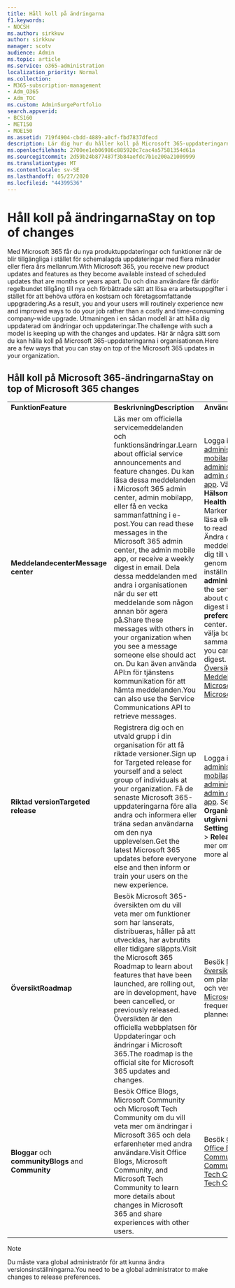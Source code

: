 ```yaml
---
title: Håll koll på ändringarna
f1.keywords:
- NOCSH
ms.author: sirkkuw
author: sirkkuw
manager: scotv
audience: Admin
ms.topic: article
ms.service: o365-administration
localization_priority: Normal
ms.collection:
- M365-subscription-management
- Adm_O365
- Adm_TOC
ms.custom: AdminSurgePortfolio
search.appverid:
- BCS160
- MET150
- MOE150
ms.assetid: 719f4904-cbdd-4889-a0cf-fbd7837dfecd
description: Lär dig hur du håller koll på Microsoft 365-uppdateringarna med Message center, Targeted Release, Roadmap och Blogs och Community.
ms.openlocfilehash: 2700ee1eb06986c885920c7cac4a57581354d61a
ms.sourcegitcommit: 2d59b24b877487f3b84aefdc7b1e200a21009999
ms.translationtype: MT
ms.contentlocale: sv-SE
ms.lasthandoff: 05/27/2020
ms.locfileid: "44399536"
---
```

# <a name="stay-on-top-of-changes"></a><span data-ttu-id="25a96-103">Håll koll på ändringarna</span><span class="sxs-lookup"><span data-stu-id="25a96-103">Stay on top of changes</span></span>

<span data-ttu-id="25a96-104">Med Microsoft 365 får du nya produktuppdateringar och funktioner när de blir tillgängliga i stället för schemalagda uppdateringar med flera månader eller flera års mellanrum.</span><span class="sxs-lookup"><span data-stu-id="25a96-104">With Microsoft 365, you receive new product updates and features as they become available instead of scheduled updates that are months or years apart.</span></span> <span data-ttu-id="25a96-105">Du och dina användare får därför regelbundet tillgång till nya och förbättrade sätt att lösa era arbetsuppgifter i stället för att behöva utföra en kostsam och företagsomfattande uppgradering.</span><span class="sxs-lookup"><span data-stu-id="25a96-105">As a result, you and your users will routinely experience new and improved ways to do your job rather than a costly and time-consuming company-wide upgrade.</span></span> <span data-ttu-id="25a96-106">Utmaningen i en sådan modell är att hålla dig uppdaterad om ändringar och uppdateringar.</span><span class="sxs-lookup"><span data-stu-id="25a96-106">The challenge with such a model is keeping up with the changes and updates.</span></span> <span data-ttu-id="25a96-107">Här är några sätt som du kan hålla koll på Microsoft 365-uppdateringarna i organisationen.</span><span class="sxs-lookup"><span data-stu-id="25a96-107">Here are a few ways that you can stay on top of the Microsoft 365 updates in your organization.</span></span>

## <a name="stay-on-top-of-microsoft-365-changes"></a><span data-ttu-id="25a96-108">Håll koll på Microsoft 365-ändringarna</span><span class="sxs-lookup"><span data-stu-id="25a96-108">Stay on top of Microsoft 365 changes</span></span>

||||
|:-----|:-----|:-----|
|<span data-ttu-id="25a96-109">**Funktion**</span><span class="sxs-lookup"><span data-stu-id="25a96-109">**Feature**</span></span> <br/> |<span data-ttu-id="25a96-110">**Beskrivning**</span><span class="sxs-lookup"><span data-stu-id="25a96-110">**Description**</span></span> <br/> |<span data-ttu-id="25a96-111">**Användning**</span><span class="sxs-lookup"><span data-stu-id="25a96-111">**How to use**</span></span> <br/> |
|<span data-ttu-id="25a96-112">**Meddelandecenter**</span><span class="sxs-lookup"><span data-stu-id="25a96-112">**Message center**</span></span> <br/> |<span data-ttu-id="25a96-113">Läs mer om officiella servicemeddelanden och funktionsändringar.</span><span class="sxs-lookup"><span data-stu-id="25a96-113">Learn about official service announcements and feature changes.</span></span> <span data-ttu-id="25a96-114">Du kan läsa dessa meddelanden i Microsoft 365 admin center, admin mobilapp, eller få en vecka sammanfattning i e-post.</span><span class="sxs-lookup"><span data-stu-id="25a96-114">You can read these messages in the Microsoft 365 admin center, the admin mobile app, or receive a weekly digest in email.</span></span> <span data-ttu-id="25a96-115">Dela dessa meddelanden med andra i organisationen när du ser ett meddelande som någon annan bör agera på.</span><span class="sxs-lookup"><span data-stu-id="25a96-115">Share these messages with others in your organization when you see a message someone else should act on.</span></span> <span data-ttu-id="25a96-116">Du kan även använda API:n för tjänstens kommunikation för att hämta meddelanden.</span><span class="sxs-lookup"><span data-stu-id="25a96-116">You can also use the Service Communications API to retrieve messages.</span></span>  <br/> |<span data-ttu-id="25a96-117">Logga in på [administrationscenter](../admin-overview/about-the-admin-center.md) eller [mobilappen för administration](../admin-overview/admin-mobile-app.md).</span><span class="sxs-lookup"><span data-stu-id="25a96-117">Sign in to the [admin center](../admin-overview/about-the-admin-center.md) or [admin mobile app](../admin-overview/admin-mobile-app.md).</span></span> <span data-ttu-id="25a96-118">Välj **Health** \> **Hälsomeddelandecenter**.</span><span class="sxs-lookup"><span data-stu-id="25a96-118">Select **Health** \> **Message center**.</span></span> <span data-ttu-id="25a96-119">Markera ett meddelande du vill läsa eller dela.</span><span class="sxs-lookup"><span data-stu-id="25a96-119">Select a message to read or share.</span></span>  <br/> <span data-ttu-id="25a96-120">Ändra de tjänster som visas för meddelanden om eller anmäl dig till veckosammandraget genom att välja Redigera inställningar i **administrationscentret.**</span><span class="sxs-lookup"><span data-stu-id="25a96-120">Change the services you see messages about or opt-in to the weekly digest by choosing **Edit preferences** in the admin center.</span></span> <span data-ttu-id="25a96-121">Det är också där du kan välja bort den veckovisa sammandrag.</span><span class="sxs-lookup"><span data-stu-id="25a96-121">This is also where you can opt-out of the weekly digest.</span></span>  <br/> [<span data-ttu-id="25a96-122">Översikt över Meddelandecentret för Microsoft 365</span><span class="sxs-lookup"><span data-stu-id="25a96-122">Overview of the Microsoft 365 Message center</span></span>](message-center.md) <br/> |
|<span data-ttu-id="25a96-123">**Riktad version**</span><span class="sxs-lookup"><span data-stu-id="25a96-123">**Targeted release**</span></span> <br/> |<span data-ttu-id="25a96-124">Registrera dig och en utvald grupp i din organisation för att få riktade versioner.</span><span class="sxs-lookup"><span data-stu-id="25a96-124">Sign up for Targeted release for yourself and a select group of individuals at your organization.</span></span> <span data-ttu-id="25a96-125">Få de senaste Microsoft 365-uppdateringarna före alla andra och informera eller träna sedan användarna om den nya upplevelsen.</span><span class="sxs-lookup"><span data-stu-id="25a96-125">Get the latest Microsoft 365 updates before everyone else and then inform or train your users on the new experience.</span></span>  <br/> |<span data-ttu-id="25a96-126">Logga in på [administrationscenter](../admin-overview/about-the-admin-center.md) eller [mobilappen för administration](../admin-overview/admin-mobile-app.md).</span><span class="sxs-lookup"><span data-stu-id="25a96-126">Sign in to the [admin center](../admin-overview/about-the-admin-center.md) or [admin mobile app](../admin-overview/admin-mobile-app.md).</span></span> <span data-ttu-id="25a96-127">Selece **Inställningar** \> **OrganisationsprofilEns** \> **utgivningsinställningar**.</span><span class="sxs-lookup"><span data-stu-id="25a96-127">Selece **Settings** \> **Organization profile** \> **Release preferences**.</span></span> <span data-ttu-id="25a96-128">Läs mer om [Riktad version](release-options-in-office-365.md).</span><span class="sxs-lookup"><span data-stu-id="25a96-128">Learn more about [Targeted release](release-options-in-office-365.md).</span></span>  <br/> |
|<span data-ttu-id="25a96-129">**Översikt**</span><span class="sxs-lookup"><span data-stu-id="25a96-129">**Roadmap**</span></span> <br/> |<span data-ttu-id="25a96-130">Besök Microsoft 365-översikten om du vill veta mer om funktioner som har lanserats, distribueras, håller på att utvecklas, har avbrutits eller tidigare släppts.</span><span class="sxs-lookup"><span data-stu-id="25a96-130">Visit the Microsoft 365 Roadmap to learn about features that have been launched, are rolling out, are in development, have been cancelled, or previously released.</span></span> <span data-ttu-id="25a96-131">Översikten är den officiella webbplatsen för Uppdateringar och ändringar i Microsoft 365.</span><span class="sxs-lookup"><span data-stu-id="25a96-131">The roadmap is the official site for Microsoft 365 updates and changes.</span></span>  <br/> |<span data-ttu-id="25a96-132">Besök [Microsoft 365-översikten](https://www.microsoft.com/microsoft-365/roadmap) ofta och lär dig mer om planerade uppdateringar och versioner.</span><span class="sxs-lookup"><span data-stu-id="25a96-132">Visit the [Microsoft 365 Roadmap](https://www.microsoft.com/microsoft-365/roadmap) frequently and learn about planned updates and releases.</span></span>  <br/> |
|<span data-ttu-id="25a96-133">**Bloggar** och **community**</span><span class="sxs-lookup"><span data-stu-id="25a96-133">**Blogs** and **Community**</span></span> <br/> |<span data-ttu-id="25a96-134">Besök Office Blogs, Microsoft Community och Microsoft Tech Community om du vill veta mer om ändringar i Microsoft 365 och dela erfarenheter med andra användare.</span><span class="sxs-lookup"><span data-stu-id="25a96-134">Visit Office Blogs, Microsoft Community, and Microsoft Tech Community to learn more details about changes in Microsoft 365 and share experiences with other users.</span></span>  <br/> |<span data-ttu-id="25a96-135">Besök [Office-bloggar](https://www.microsoft.com/en-us/microsoft-365/blog/).</span><span class="sxs-lookup"><span data-stu-id="25a96-135">Visit [Office Blogs](https://www.microsoft.com/en-us/microsoft-365/blog/).</span></span> <span data-ttu-id="25a96-136">Besök [Microsoft Community](https://answers.microsoft.com).</span><span class="sxs-lookup"><span data-stu-id="25a96-136">Visit [Microsoft Community](https://answers.microsoft.com).</span></span> <span data-ttu-id="25a96-137">Besök [Microsoft Tech Community](https://techcommunity.microsoft.com).</span><span class="sxs-lookup"><span data-stu-id="25a96-137">Visit [Microsoft Tech Community](https://techcommunity.microsoft.com).</span></span>  <br/> |

> [!NOTE]
> <span data-ttu-id="25a96-138">Du måste vara global administratör för att kunna ändra versionsinställningarna.</span><span class="sxs-lookup"><span data-stu-id="25a96-138">You need to be a global administrator to make changes to release preferences.</span></span>
